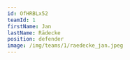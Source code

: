 ```yaml
---
id: OfHRBLx52
teamId: 1
firstName: Jan
lastName: Rädecke
position: defender
image: /img/teams/1/raedecke_jan.jpeg
---
```

